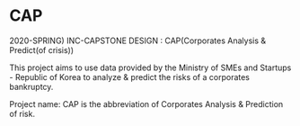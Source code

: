 # CAP
2020-SPRING) INC-CAPSTONE DESIGN :  CAP(Corporates Analysis &amp; Predict(of crisis))

This project aims to use data provided by the Ministry of SMEs and Startups - Republic of Korea
to analyze & predict the risks of a corporates bankruptcy.

Project name: CAP is the abbreviation of Corporates Analysis & Prediction of risk.
